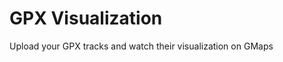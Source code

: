 GPX Visualization
=================================
Upload your GPX tracks and watch their visualization on GMaps